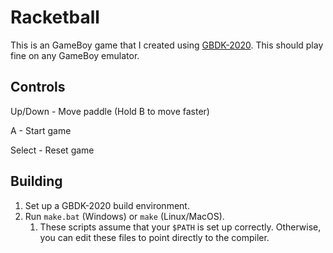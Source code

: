 # Racketball

This is an GameBoy game that I created using [GBDK-2020](https://github.com/Zal0/gbdk-2020). This should play fine on any GameBoy emulator.

## Controls

Up/Down - Move paddle (Hold B to move faster)

A - Start game

Select - Reset game

## Building

1. Set up a GBDK-2020 build environment.
1. Run `make.bat` (Windows) or `make` (Linux/MacOS).
    1. These scripts assume that your `$PATH` is set up correctly. Otherwise, you can edit these files to point directly to the compiler.